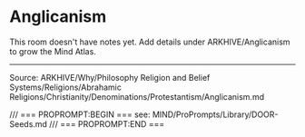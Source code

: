 # Anglicanism

This room doesn't have notes yet. Add details under ARKHIVE/Anglicanism to grow the Mind Atlas.

---
Source: ARKHIVE/Why/Philosophy Religion and Belief Systems/Religions/Abrahamic Religions/Christianity/Denominations/Protestantism/Anglicanism.md

/// === PROPROMPT:BEGIN ===
see: MIND/ProPrompts/Library/DOOR-Seeds.md
/// === PROPROMPT:END ===
